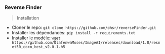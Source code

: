 ### Reverse Finder

>Installation

- Cloner le repo: `git clone https://github.com/ohsr/reverseFinder.git`
- Installer les dépendances: `pip install -r requirements.txt`
- Installer le modèle: `wget https://github.com/OlafenwaMoses/ImageAI/releases/download/1.0/resnet50_coco_best_v2.0.1.h5`

